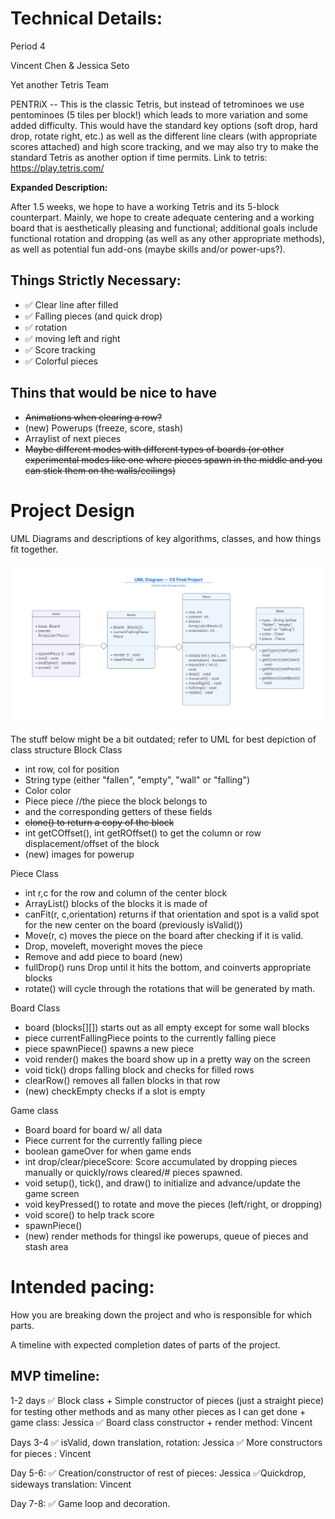 
# Technical Details:
Period 4

Vincent Chen & Jessica Seto

Yet another Tetris Team

PENTRiX -- This is the classic Tetris, but instead of tetrominoes we use pentominoes (5 tiles per block!) which leads to more variation and some added difficulty. This would have the standard key options (soft drop, hard drop, rotate right, etc.) as well as the different line clears (with appropriate scores attached) and high score tracking, and we may also try to make the standard Tetris as another option if time permits. Link to tetris: https://play.tetris.com/

**Expanded Description:**

After 1.5 weeks, we hope to have a working Tetris and its 5-block counterpart. Mainly, we hope to create adequate centering and a working board that is aesthetically pleasing and functional; additional goals include functional rotation and dropping (as well as any other appropriate methods), as well as potential fun add-ons (maybe skills and/or power-ups?).

## Things Strictly Necessary:
- :white_check_mark: Clear line after filled
- :white_check_mark: Falling pieces (and quick drop)
- :white_check_mark: rotation
- :white_check_mark: moving left and right
- :white_check_mark: Score tracking
- :white_check_mark: Colorful pieces

## Thins that would be nice to have
- ~~Animations when clearing a row?~~
- (new) Powerups (freeze, score, stash)
- Arraylist of next pieces
- ~~Maybe different modes with different types of boards (or other experimental modes like one where pieces spawn in the middle and you can stick them on the walls/ceilings)~~

# Project Design

UML Diagrams and descriptions of key algorithms, classes, and how things fit together.


![UML DIAGRAM](UML.png?raw=true "UML diagrams, containing all relevant classes and their variables." )

The stuff below might be a bit outdated; refer to UML for best depiction of class structure
Block Class
- int row, col for position
- String type (either "fallen", "empty", "wall" or "falling")
- Color color
- Piece piece //the piece the block belongs to
- and the corresponding getters of these fields
- ~~clone() to return a copy of the block~~
- int getCOffset(), int getROffset() to get the column or row displacement/offset of the block
- (new) images for powerup

Piece Class
- int r,c for the row and column of the center block
- ArrayList<Block>() blocks of the blocks it is made of
- canFit(r, c,orientation) returns if that orientation and spot is a valid spot for the new center on the board (previously isValid())
- Move(r, c) moves the piece on the board after checking if it is valid.
- Drop, moveleft, moveright moves the piece
- Remove and add piece to board (new)
- fullDrop() runs Drop until it hits the bottom, and coinverts appropriate blocks
- rotate() will cycle through the rotations that will be generated by math.
  
Board Class
- board (blocks[][]) starts out as all empty except for some wall blocks
- piece currentFallingPiece points to the currently falling piece
- piece spawnPiece() spawns a new piece
- void render() makes the board show up in a pretty way on the screen
- void tick() drops falling block and checks for filled rows
- clearRow() removes all fallen blocks in that row
- (new) checkEmpty checks if a slot is empty

Game class
- Board board for board w/ all data
- Piece current for the currently falling piece
- boolean gameOver for when game ends
- int drop/clear/pieceScore: Score accumulated by dropping pieces manually or quickly/rows cleared/# pieces spawned.
- void setup(), tick(), and draw() to initialize and advance/update the game screen
- void keyPressed() to rotate and move the pieces (left/right, or dropping)
- void score() to help track score
- spawnPiece() 
- (new) render methods for thingsl ike powerups, queue of pieces and stash area

# Intended pacing:

How you are breaking down the project and who is responsible for which parts.

A timeline with expected completion dates of parts of the project. 

## MVP timeline:

1-2 days
:white_check_mark: Block class + Simple constructor of pieces (just a straight piece) for testing other methods and as many other pieces as I can get done + game class: Jessica
:white_check_mark: Board class constructor + render method: Vincent

Days 3-4
:white_check_mark: isValid, down translation, rotation: Jessica
:white_check_mark: More constructors for pieces : Vincent

Day 5-6:
:white_check_mark: Creation/constructor of rest of pieces: Jessica
:white_check_mark:Quickdrop, sideways translation: Vincent

Day 7-8:
:white_check_mark: Game loop and decoration.
